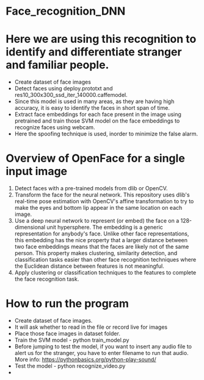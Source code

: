 # Face_recognition_DNN
# Here we are using this recognition to identify and differentiate stranger and familiar people.

- Create dataset of face images
- Detect faces using deploy.prototxt and res10_300x300_ssd_iter_140000.caffemodel.
- Since this model is used in many areas, as they are having high accuracy, it is easy to identify the faces in short span of time.
- Extract face embeddings for each face present in the image using pretrained and train those SVM model on the face embeddings to recognize faces using webcam.
- Here the spoofing technique is used, inorder to minimize the false alarm.

# Overview of OpenFace for a single input image
1. Detect faces with a pre-trained models from dlib or OpenCV.
2. Transform the face for the neural network. This repository uses dlib's real-time pose estimation with OpenCV's affine transformation to try to make 
   the eyes and bottom lip appear in the same location on each image.
3. Use a deep neural network to represent (or embed) the face on a 128-dimensional unit hypersphere. 
   The embedding is a generic representation for anybody's face. Unlike other face representations, this embedding has the nice property 
   that a larger distance between two face embeddings means that the faces are likely not of the same person. 
   This property makes clustering, similarity detection, and classification tasks easier than other face recognition techniques 
   where the Euclidean distance between features is not meaningful.
4. Apply clustering or classification techniques to the features to complete the face recognition task.

# How to run the program
 - Create dataset of face images.
 - It will ask whether to read in the file or record live for images
 - Place those face images in dataset folder.
 - Train the SVM model - python train_model.py
 - Before jumping to test the model, if you want to insert any audio file to alert us for the stranger, you have to enter filename to run that audio. More info: https://pythonbasics.org/python-play-sound/ 
 - Test the model - python recognize_video.py
 - 
